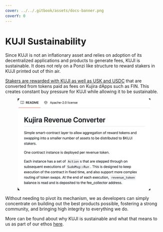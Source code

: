 ```yaml
---
cover: ../../.gitbook/assets/docs-banner.png
coverY: 0
---
```


# KUJI Sustainability

Since KUJI is not an inflationary asset and relies on adoption of its decentralized applications and products to generate fees, KUJI is sustainable. It does not rely on a Ponzi like structure to reward stakers in KUJI printed out of thin air.

[Stakers are rewarded with KUJI as well as USK and USDC](https://x.com/TeamKujira/status/1767231977340477755?s=20) that are converted from tokens paid as fees on Kujira dApps such as FIN. This creates constant buy pressure for KUJI while allowing it to be sustainable.

<figure><img src="../../.gitbook/assets/image (5) (1) (1).png" alt="" width="563"><figcaption></figcaption></figure>

Without needing to pivot its mechanism, we as developers can simply concentrate on building out the best products possible, fostering a strong community, and bringing high integrity to everything we do.&#x20;

More can be found about why KUJI is sustainable and what that means to us as part of our ethos [here](../../introduction/why-kujira/values/sustainability.md).&#x20;
